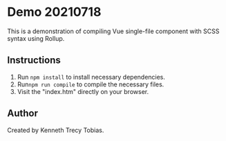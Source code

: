 # Demo 20210718
This is a demonstration of compiling Vue single-file component with SCSS syntax using Rollup.

## Instructions
1. Run `npm install` to install necessary dependencies.
2. Run`npm run compile` to compile the necessary files.
3. Visit the "index.htm" directly on your browser.

## Author
Created by Kenneth Trecy Tobias.
